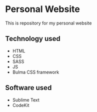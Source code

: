 # Personal Website

This is repository for my personal website

## Technology used

* HTML
* CSS
* SASS
* JS
* Bulma CSS framework

## Software used

* Sublime Text
* CodeKit